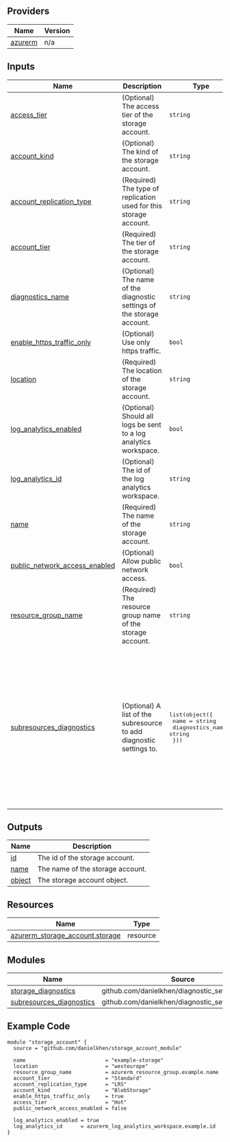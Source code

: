 <!-- BEGIN_TF_DOCS -->

## Providers

| Name | Version |
|------|---------|
| <a name="provider_azurerm"></a> [azurerm](#provider\_azurerm) | n/a |

## Inputs

| Name | Description | Type | Default | Required |
|------|-------------|------|---------|:--------:|
| <a name="input_access_tier"></a> [access\_tier](#input\_access\_tier) | (Optional) The access tier of the storage account. | `string` | `"Hot"` | no |
| <a name="input_account_kind"></a> [account\_kind](#input\_account\_kind) | (Optional) The kind of the storage account. | `string` | `"StorageV2"` | no |
| <a name="input_account_replication_type"></a> [account\_replication\_type](#input\_account\_replication\_type) | (Required) The type of replication used for this storage account. | `string` | n/a | yes |
| <a name="input_account_tier"></a> [account\_tier](#input\_account\_tier) | (Required) The tier of the storage account. | `string` | n/a | yes |
| <a name="input_diagnostics_name"></a> [diagnostics\_name](#input\_diagnostics\_name) | (Optional) The name of the diagnostic settings of the storage account. | `string` | `"storage-diagnostics"` | no |
| <a name="input_enable_https_traffic_only"></a> [enable\_https\_traffic\_only](#input\_enable\_https\_traffic\_only) | (Optional) Use only https traffic. | `bool` | `true` | no |
| <a name="input_location"></a> [location](#input\_location) | (Required) The location of the storage account. | `string` | n/a | yes |
| <a name="input_log_analytics_enabled"></a> [log\_analytics\_enabled](#input\_log\_analytics\_enabled) | (Optional) Should all logs be sent to a log analytics workspace. | `bool` | `false` | no |
| <a name="input_log_analytics_id"></a> [log\_analytics\_id](#input\_log\_analytics\_id) | (Optional) The id of the log analytics workspace. | `string` | `null` | no |
| <a name="input_name"></a> [name](#input\_name) | (Required) The name of the storage account. | `string` | n/a | yes |
| <a name="input_public_network_access_enabled"></a> [public\_network\_access\_enabled](#input\_public\_network\_access\_enabled) | (Optional) Allow public network access. | `bool` | `false` | no |
| <a name="input_resource_group_name"></a> [resource\_group\_name](#input\_resource\_group\_name) | (Required) The resource group name of the storage account. | `string` | n/a | yes |
| <a name="input_subresources_diagnostics"></a> [subresources\_diagnostics](#input\_subresources\_diagnostics) | (Optional) A list of the subresource to add diagnostic settings to. | <pre>list(object({<br>    name             = string<br>    diagnostics_name = string<br>  }))</pre> | <pre>[<br>  {<br>    "diagnostics_name": "blob-diagnostics",<br>    "name": "blob"<br>  },<br>  {<br>    "diagnostics_name": "queue-diagnostics",<br>    "name": "queue"<br>  },<br>  {<br>    "diagnostics_name": "file-diagnostics",<br>    "name": "file"<br>  },<br>  {<br>    "diagnostics_name": "table-diagnostics",<br>    "name": "table"<br>  }<br>]</pre> | no |

## Outputs

| Name | Description |
|------|-------------|
| <a name="output_id"></a> [id](#output\_id) | The id of the storage account. |
| <a name="output_name"></a> [name](#output\_name) | The name of the storage account. |
| <a name="output_object"></a> [object](#output\_object) | The storage account object. |

## Resources

| Name | Type |
|------|------|
| [azurerm_storage_account.storage](https://registry.terraform.io/providers/hashicorp/azurerm/latest/docs/resources/storage_account) | resource |

## Modules

| Name | Source | Version |
|------|--------|---------|
| <a name="module_storage_diagnostics"></a> [storage\_diagnostics](#module\_storage\_diagnostics) | github.com/danielkhen/diagnostic_setting_module | n/a |
| <a name="module_subresources_diagnostics"></a> [subresources\_diagnostics](#module\_subresources\_diagnostics) | github.com/danielkhen/diagnostic_setting_module | n/a |

## Example Code

```hcl
module "storage_account" {
  source = "github.com/danielkhen/storage_account_module"

  name                          = "example-storage"
  location                      = "westeurope"
  resource_group_name           = azurerm_resource_group.example.name
  account_tier                  = "Standard"
  account_replication_type      = "LRS"
  account_kind                  = "BlobStorage"
  enable_https_traffic_only     = true
  access_tier                   = "Hot"
  public_network_access_enabled = false

  log_analytics_enabled = true
  log_analytics_id      = azurerm_log_analytics_workspace.example.id
}
```
<!-- END_TF_DOCS -->